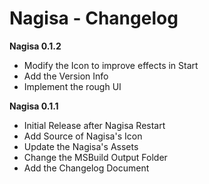 ﻿# Nagisa - Changelog

**Nagisa 0.1.2**
- Modify the Icon to improve effects in Start
- Add the Version Info
- Implement the rough UI

**Nagisa 0.1.1**
- Initial Release after Nagisa Restart
- Add Source of Nagisa's Icon
- Update the Nagisa's Assets
- Change the MSBuild Output Folder
- Add the Changelog Document
